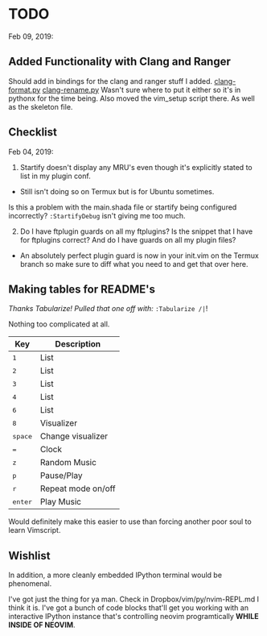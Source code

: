 # TODO

Feb 09, 2019:

## Added Functionality with Clang and Ranger

Should add in bindings for the clang and ranger stuff I added.
[clang-format.py](./.config/nvim/pythonx/clang-format.py)
[clang-rename.py](./.config/nvim/pythonx/clang-rename.py)
Wasn't sure where to put it either so it's in pythonx for the time being.
Also moved the vim_setup script there. As well as the skeleton file.

## Checklist

Feb 04, 2019:

1) Startify doesn't display any MRU's even though it's explicitly stated to list
in my plugin conf.
  - Still isn't doing so on Termux but is for Ubuntu sometimes.

Is this a problem with the main.shada file or startify being configured
incorrectly? `:StartifyDebug` isn't giving me too much.

2) Do I have ftplugin guards on all my ftplugins? Is the snippet that I have
for ftplugins correct? And do I have guards on all my plugin files?
  - An absolutely perfect plugin guard is now in your init.vim on the Termux
  branch so make sure to diff what you need to and get that over here.

## Making tables for README's

*Thanks Tabularize! Pulled that one off with:*
`:Tabularize /|`!

Nothing too complicated at all.

| Key              | Description        |
| ---              | -----------        |
| <kbd>1</kbd>     | List               |
| <kbd>2</kbd>     | List               |
| <kbd>3</kbd>     | List               |
| <kbd>4</kbd>     | List               |
| <kbd>6</kbd>     | List               |
| <kbd>8</kbd>     | Visualizer         |
| <kbd>space</kbd> | Change visualizer  |
| <kbd>=</kbd>     | Clock              |
| <kbd>z</kbd>     | Random Music       |
| <kbd>p</kbd>     | Pause/Play         |
| <kbd>r</kbd>     | Repeat mode on/off |
| <kbd>enter</kbd> | Play Music         |

Would definitely make this easier to use than forcing another poor soul to
learn Vimscript.

## Wishlist

In addition, a more cleanly embedded IPython terminal would be phenomenal.

I've got just the thing for ya man. Check in Dropbox/vim/py/nvim-REPL.md I
think it is. I've got a bunch of code blocks that'll get you working with
an interactive IPython instance that's controlling neovim programtically
**WHILE INSIDE OF NEOVIM**.
